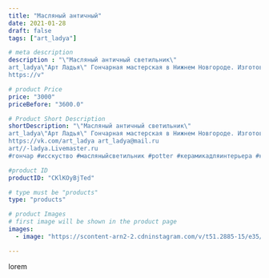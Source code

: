 ```yaml
---
title: "Масляный античный"
date: 2021-01-28
draft: false
tags: ["art_ladya"]

# meta description
description : "\"Масляный античный светильник\"
art_ladya\"Арт Ладья\" Гончарная мастерская в Нижнем Новгороде. Изготовление керамики и мастер//-классы по обучению. 
https://v"

# product Price
price: "3000"
priceBefore: "3600.0"

# Product Short Description
shortDescription: "\"Масляный античный светильник\"
art_ladya\"Арт Ладья\" Гончарная мастерская в Нижнем Новгороде. Изготовление керамики и мастер//-классы по обучению. 
https://vk.com/art_ladya art_ladya@mail.ru 
art//-ladya.Livemaster.ru
#гончар #исскуство #масляныйсветильник #potter #керамикадляинтерьера #керамикаручнаяработа #масляныйподсвечник #керамиканазаказ #handmade #свеча #керамика #candlestick #эксклюзивнаякерамика #painter #dishes #decor #ceramicar #nntoday #claygoods #светильник #ceramic #design #magic #античность #ceramicart #магия #подсвечник #clay #авторскаякерамика #маслянаялампа"

#product ID
productID: "CKlKOyBjTed"

# type must be "products"
type: "products"

# product Images
# first image will be shown in the product page
images:
  - image: "https://scontent-arn2-2.cdninstagram.com/v/t51.2885-15/e35/142473214_437746677270629_5848406901748403299_n.jpg?tp=1&_nc_ht=scontent-arn2-2.cdninstagram.com&_nc_cat=105&_nc_ohc=fljzWBG-MIAAX8cREIl&ccb=7-4&oh=6f629d20db33cf644601e81806b4a857&oe=60829B40&_nc_sid=86f79a&ig_cache_key=MjQ5NjQ0NjU2NDY5NzcxNjYzNw%3D%3D.2-ccb7-4"

---
```

lorem
